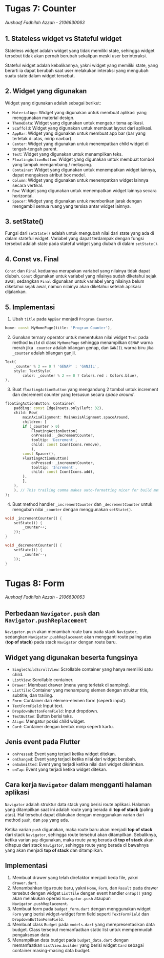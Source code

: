 # Tugas 7: Counter
###### Aushaaf Fadhilah Azzah - 2106630063
## 1. Stateless widget vs Stateful widget

Stateless widget adalah widget yang tidak memiliki state, sehingga widget tersebut tidak akan pernah berubah sekalipun meski user berinteraksi.

Stateful widget adalah kebalikannya, yakni widget yang memiliki state, yang berarti ia dapat berubah saat user melakukan interaksi yang mengubah suatu state dalam widget tersebut.

## 2. Widget yang digunakan

Widget yang digunakan adalah sebagai berikut:

  * `MaterialApp`: Widget yang digunakan untuk membuat aplikasi yang menggunakan material design.
  * `ThemeData`: Widget yang digunakan untuk mengatur tema aplikasi.
  * `Scaffold`: Widget yang digunakan untuk membuat layout dari aplikasi.
  * `AppBar`: Widget yang digunakan untuk membuat app bar (bar yang terletak di atas, mirip navbar).
  * `Center`: Widget yang digunakan untuk menempatkan child widget di tengah-tengah parent.
  * `Text`: Widget yang digunakan untuk menampilkan teks.
  * `FloatingActionButton`: Widget yang digunakan untuk membuat tombol yang tampak mengambang / melayang.
  * `Container`: Widget yang digunakan untuk menempatkan widget lainnya, dapat mengakses atribut box model.
  * `Column`: Widget yang digunakan untuk menempatkan widget lainnya secara vertikal.
  * `Row`: Widget yang digunakan untuk menempatkan widget lainnya secara horizontal.
  * `Spacer`: Widget yang digunakan untuk memberikan jarak dengan mengambil semua ruang yang tersisa antar widget lainnya.

## 3. setState()

Fungsi dari `setState()` adalah untuk mengubah nilai dari state yang ada di dalam stateful widget. Variabel yang dapat terdampak dengan fungsi tersebut adalah state pada stateful widget yang diubah di dalam `setState()`.

## 4. Const vs. Final

`Const` dan `Final` keduanya merupakan variabel yang nilainya tidak dapat diubah. `Const` digunakan untuk variabel yang nilainya sudah diketahui sejak awal, sedangkan `Final` digunakan untuk variabel yang nilainya belum diketahui sejak awal, namun nilainya akan diketahui setelah aplikasi dijalankan.

## 5. Implementasi

1. Ubah `title` pada `AppBar` menjadi `Program Counter`.
```dart
home: const MyHomePage(title: 'Program Counter'),
```
2. Gunakan ternary operator untuk menentukan nilai widget `Text` pada method `build` di class `MyHomePage` sehingga menampilkan `GENAP` warna merah jika `_counter` adalah bilangan genap, dan `GANJIL` warna biru jika `_counter` adalah bilangan ganjil.
```dart
Text(
    _counter % 2 == 0 ? 'GENAP' : 'GANJIL',
    style: TextStyle(
        color: _counter % 2 == 0 ? Colors.red : Colors.blue),
),
```
3. Buat `floatingActionButton` yang mengandung 2 tombol untuk increment dan decrement counter yang tersusun secara _space around_.
```dart
floatingActionButton: Container(
    padding: const EdgeInsets.only(left: 32),
    child: Row(
        mainAxisAlignment: MainAxisAlignment.spaceAround,
        children: [
        if (_counter > 0)
            FloatingActionButton(
            onPressed: _decrementCounter,
            tooltip: 'Decrement',
            child: const Icon(Icons.remove),
            ),
        const Spacer(),
        FloatingActionButton(
            onPressed: _incrementCounter,
            tooltip: 'Increment',
            child: const Icon(Icons.add),
        ),
        ],
    ),
    ), // This trailing comma makes auto-formatting nicer for build methods.
);
```
4. Buat method handler `_incrementCounter` dan `_decrementCounter` untuk mengubah nilai `_counter` dengan menggunakan `setState()`.
```dart
void _incrementCounter() {
    setState(() {
        _counter++;
    });
}

void _decrementCounter() {
    setState(() {
        _counter--;
    });
}
```

# Tugas 8: Form
###### Aushaaf Fadhilah Azzah - 2106630063
## Perbedaan `Navigator.push` dan `Navigator.pushReplacement`
`Navigator.push` akan menambah route baru pada stack `Navigator`, sedangkan `Navigator.pushReplacement` akan mengganti route paling atas (**top of stack**) pada stack `Navigator` dengan route baru.

## Widget yang digunakan beserta fungsinya
* `SingleChildScrollView`: Scrollable container yang hanya memiliki satu child.
* `ListView`: Scrollable container.
* `Drawer`: Membuat drawer (menu yang terletak di samping).
* `ListTile`: Container yang menampung elemen dengan struktur title, subtitle, dan trailing.
* `Form`: Container dari elemen-elemen form (seperti input).
* `TextFormField`: Input text.
* `DropdownButtonFormField`: Input dropdown.
* `TextButton`: Button berisi teks.
* `Align`: Mengatur posisi child widget.
* `Card`: Container dengan bentuk mirip seperti kartu.

## Jenis event pada Flutter
* `onPressed`: Event yang terjadi ketika widget ditekan.
* `onChanged`: Event yang terjadi ketika nilai dari widget berubah.
* `onSubmitted`: Event yang terjadi ketika nilai dari widget dikirimkan.
* `onTap`: Event yang terjadi ketika widget ditekan.

## Cara kerja `Navigator` dalam mengganti halaman aplikasi
`Navigator` adalah struktur data stack yang berisi route aplikasi. Halaman yang ditampilkan saat ini adalah route yang berada di **top of stack** (paling atas). Hal tersebut dapat dilakukan dengan menggunakan varian dari method `push`, dan `pop` yang ada.

Ketika varian `push` digunakan, maka route baru akan menjadi **top of stack** dari stack `Navigator`, sehingga route tersebut akan ditampilkan. Sebaliknya, ketika varian `pop` digunakan, maka route yang berada di **top of stack** akan dihapus dari stack `Navigator`, sehingga route yang berada di bawahnya yang akan menjadi **top of stack** dan ditampilkan.

## Implementasi
1. Membuat drawer yang telah direfaktor menjadi beda file, yakni `drawer.dart`.
2. Menambahkan tiga route baru, yakni `Home`, `Form`, dan `Result` pada drawer tersebut dengan widget `ListTile` dengan event handler `onTap()` yang akan melakukan operasi `Navigator.push` ataupun `Navigator.pushReplacement`.
3. Membuat form pada `budget_form.dart` dengan menggunakan widget `Form` yang berisi widget-widget form field seperti `TextFormField` dan `DropdownButtonFormField`.
4. Membuat class `Budget` pada `models.dart` yang merepresentasikan data budget. Class tersebut memanfaatkan static list untuk mempermudah pengaksesan data.
5. Menampilkan data budget pada `budget_data.dart` dengan memanfaatkan `ListView.builder` yang berisi widget `Card` sebagai container masing-masing data budget.
